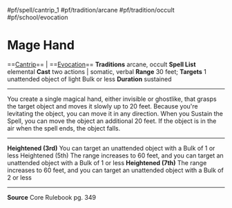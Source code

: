 #pf/spell/cantrip_1 #pf/tradition/arcane #pf/tradition/occult #pf/school/evocation 
# Mage Hand
==[Cantrip](../../../Traits/Cantrip.md)== | ==[Evocation](../../../Traits/Evocation.md)==
**Traditions** arcane, occult
**Spell List** elemental
**Cast** two actions | somatic, verbal
**Range** 30 feet; **Targets** 1 unattended object of light Bulk or less
**Duration** sustained

---
You create a single magical hand, either invisible or ghostlike, that grasps the target object and moves it slowly up to 20 feet. Because you're levitating the object, you can move it in any direction. When you Sustain the Spell, you can move the object an additional 20 feet. If the object is in the air when the spell ends, the object falls.

---
**Heightened (3rd)** You can target an unattended object with a Bulk of 1 or less
Heightened (5th) The range increases to 60 feet, and you can target an unattended object with a Bulk of 1 or less
**Heightened (7th)** The range increases to 60 feet, and you can target an unattended object with a Bulk of 2 or less

---
**Source** Core Rulebook pg. 349